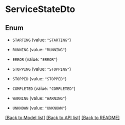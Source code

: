 # ServiceStateDto

## Enum


* `STARTING` (value: `"STARTING"`)

* `RUNNING` (value: `"RUNNING"`)

* `ERROR` (value: `"ERROR"`)

* `STOPPING` (value: `"STOPPING"`)

* `STOPPED` (value: `"STOPPED"`)

* `COMPLETED` (value: `"COMPLETED"`)

* `WARNING` (value: `"WARNING"`)

* `UNKNOWN` (value: `"UNKNOWN"`)


[[Back to Model list]](../README.md#documentation-for-models) [[Back to API list]](../README.md#documentation-for-api-endpoints) [[Back to README]](../README.md)



